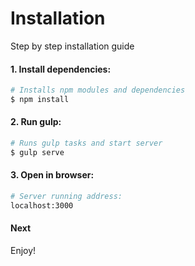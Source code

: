 # Installation
Step by step installation guide

#### 1. Install dependencies:

```sh
# Installs npm modules and dependencies
$ npm install
```

#### 2. Run gulp:

```sh
# Runs gulp tasks and start server
$ gulp serve
```

#### 3. Open in browser:

```sh
# Server running address:
localhost:3000
```

#### Next
Enjoy!